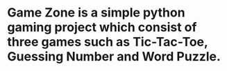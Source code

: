 # Game Zone is a simple python gaming project which consist of three games such as Tic-Tac-Toe, Guessing Number and Word Puzzle.
